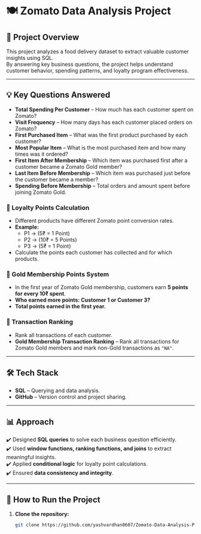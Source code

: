 # 🍽️ Zomato Data Analysis Project

## 📌 Project Overview
This project analyzes a food delivery dataset to extract valuable customer insights using SQL.  
By answering key business questions, the project helps understand customer behavior, spending patterns, and loyalty program effectiveness.

---

## 💡 Key Questions Answered

- **Total Spending Per Customer** – How much has each customer spent on Zomato?  
- **Visit Frequency** – How many days has each customer placed orders on Zomato?  
- **First Purchased Item** – What was the first product purchased by each customer?  
- **Most Popular Item** – What is the most purchased item and how many times was it ordered?  
- **First Item After Membership** – Which item was purchased first after a customer became a Zomato Gold member?  
- **Last Item Before Membership** – Which item was purchased just before the customer became a member?  
- **Spending Before Membership** – Total orders and amount spent before joining Zomato Gold.  

### 🎯 Loyalty Points Calculation  

- Different products have different Zomato point conversion rates.  
- **Example:**  
  - P1 → (5₹ = 1 Point)  
  - P2 → (10₹ = 5 Points)  
  - P3 → (5₹ = 1 Point)  
- Calculate the points each customer has collected and for which products.  

### 🏅 Gold Membership Points System  

- In the first year of Zomato Gold membership, customers earn **5 points for every 10₹ spent**.  
- **Who earned more points: Customer 1 or Customer 3?**  
- **Total points earned in the first year.**  

### 🔢 Transaction Ranking  

- Rank all transactions of each customer.  
- **Gold Membership Transaction Ranking** – Rank all transactions for Zomato Gold members and mark non-Gold transactions as `"NA"`.  

---

## 🛠️ Tech Stack

- **SQL** – Querying and data analysis.  
- **GitHub** – Version control and project sharing.  

---

## 📊 Approach  

✔️ Designed **SQL queries** to solve each business question efficiently.  
✔️ Used **window functions, ranking functions, and joins** to extract meaningful insights.  
✔️ Applied **conditional logic** for loyalty point calculations.  
✔️ Ensured **data consistency and integrity**.  

---

## 🚀 How to Run the Project  

1. **Clone the repository:**  
   ```bash
   git clone https://github.com/yashvardhan0607/Zomato-Data-Analysis-Project.git
